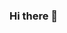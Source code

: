 ### Hi there 👋

<!--
**Mirnalini-gunaraj-ds/Mirnalini-gunaraj-ds** is a ✨ _special_ ✨ repository because its `README.md` (this file) appears on your GitHub profile.

Here are some ideas to get you started:
  I am currently working as a Software Engineer at Elucidata. I come with an extensive experience of working with different technologies including Web Development, Data Science, Machine Learning and Deep Learning.

In the past, I have worked with InterviewBit and upGrad as a Data Science Intern. I have also worked as a Data Analyst Intern at MyGov India, which comes under the Ministry of Electronics & Information Technology, Government of India.

Things I'm good at 🔥
Domain: Natural Language Processing, Image Processing, Machine Learning, Deep Learning, Data Science, Data Wrangling, Data Visualization, and Data Warehousing.

Languages: R, Python, SQL, HTML, CSS, JavaScript, Ruby.

Framework: Flask, Ruby on Rails, AngularJS, React, Bootstrap.

Libraries & Tools: AWS EC2, AWS S3, Lambda Functions, NumPy, Pandas, Scikit-Learn, SciPy, Matplotlib, D3.js, PyTorch, Keras, NLTK, Sentry.

Data Analysis: Exploratory Data Analysis, Ensemble Methods, Strong Statistical Foundation, Model Development & Evaluation Metrics, Quantitative Methods, Google Analytics.


    
- 🔭 I’m currently working on ... Recommender System
- 🌱 I’m currently learning ... Azure Services
- 💬 Ask me about ... Data science and Machine Learning
- 📫 How to reach me: ...https://www.linkedin.com/in/mirnalini-gunaraj-029718242/
-->
